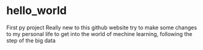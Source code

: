 # hello_world
First py project
Really new to this github website
try to make some changes to my personal life
to get into the world of mechine learning, following the step of the big data
